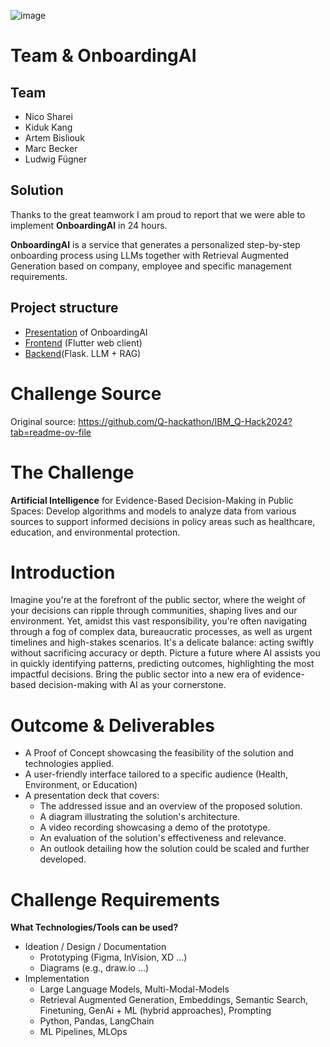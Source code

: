 ![image](https://github.com/abisliouk/Qhackathon2024-IBM-challenge/assets/101648535/75b4cc71-a567-4497-add1-aed065f6794c)
# Team & OnboardingAI

## Team
- Nico Sharei
- Kiduk Kang
- Artem Bisliouk
- Marc Becker
- Ludwig Fügner

## Solution

Thanks to the great teamwork I am proud to report that we were able to implement **OnboardingAI** in 24 hours.

**OnboardingAI** is a service that generates a personalized step-by-step onboarding process using LLMs together with Retrieval Augmented Generation based on company, employee and specific management requirements.

## Project structure
- [Presentation](https://github.com/abisliouk/Qhackathon2024-IBM-challenge/blob/main/OnboardAI.pptx) of OnboardingAI
- [Frontend](https://github.com/abisliouk/Qhackathon2024-IBM-challenge/tree/main/frontend) (Flutter web client)
- [Backend](https://github.com/abisliouk/Qhackathon2024-IBM-challenge/tree/main/backend)(Flask. LLM + RAG)

# Challenge Source
Original source: https://github.com/Q-hackathon/IBM_Q-Hack2024?tab=readme-ov-file

# The Challenge
**Artificial Intelligence** for Evidence-Based Decision-Making in Public Spaces:
Develop algorithms and models to analyze data from various sources to support informed decisions in policy areas such as healthcare, education, and environmental protection.

# Introduction
Imagine you're at the forefront of the public sector, where the weight of your decisions can ripple through communities, shaping lives and our environment. Yet, amidst this vast responsibility, you're often navigating through a fog of complex data, bureaucratic processes, as well as urgent timelines and high-stakes scenarios. It's a delicate balance: acting swiftly without sacrificing accuracy or depth. Picture a future where AI assists you in quickly identifying patterns, predicting outcomes, highlighting the most impactful decisions. Bring the public sector into a new era of evidence-based decision-making with AI as your cornerstone.

# Outcome & Deliverables
- A Proof of Concept showcasing the feasibility of the solution and technologies applied.
- A user-friendly interface tailored to a specific audience (Health, Environment, or Education)
- A presentation deck that covers:
  - The addressed issue and an overview of the proposed solution.
  - A diagram illustrating the solution's architecture.
  - A video recording showcasing a demo of the prototype.
  - An evaluation of the solution's effectiveness and relevance.
  - An outlook detailing how the solution could be scaled and further developed.

# Challenge Requirements
**What Technologies/Tools can be used?**
- Ideation / Design / Documentation
  - Prototyping (Figma, InVision, XD …)
  - Diagrams (e.g., draw.io …)
- Implementation
  - Large Language Models, Multi-Modal-Models
  - Retrieval Augmented Generation, Embeddings, Semantic Search, Finetuning, GenAi + ML (hybrid approaches), Prompting
  - Python, Pandas, LangChain
  - ML Pipelines, MLOps
